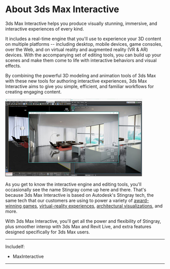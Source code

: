 # About 3ds Max Interactive

3ds Max Interactive helps you produce visually stunning, immersive, and interactive experiences of every kind.

It includes a real-time engine that you'll use to experience your 3D content on multiple platforms -- including desktop, mobile devices, game consoles, over the Web, and on virtual reality and augmented reality (VR & AR) devices. With the accompanying set of editing tools, you can build up your scenes and make them come to life with interactive behaviors and visual effects.

By combining the powerful 3D modeling and animation tools of 3ds Max with these new tools for authoring interactive experiences, 3ds Max Interactive aims to give you simple, efficient, and familiar workflows for creating engaging content.

![](images/maxtovr-levelplay.jpg)

As you get to know the interactive engine and editing tools, you'll occasionally see the name Stingray come up here and there. That's because 3ds Max Interactive is based on Autodesk's Stingray tech, the same tech that our customers are using to power a variety of [award-winning games](http://arrowheadgamestudios.com/games/helldivers/), [virtual-reality experiences](https://vimeo.com/219007622), [architectural visualizations](https://www.autodesk.com/products/revit-live/overview), and more.

With 3ds Max Interactive, you'll get all the power and flexibility of Stingray, plus smoother interop with 3ds Max and Revit Live, and extra features designed specifically for 3ds Max users.

---
IncludeIf:
-	MaxInteractive

---
